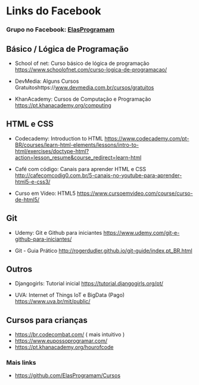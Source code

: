 # Links do Facebook

### Grupo no Facebook: [ElasProgramam](https://www.facebook.com/groups/1952208685018553/)<br/> 

## Básico / Lógica de Programação

- School of net: Curso básico de lógica de programação https://www.schoolofnet.com/curso-logica-de-programacao/

- DevMedia: Alguns Cursos Gratuitoshttps://www.devmedia.com.br/cursos/gratuitos

- KhanAcademy: Cursos de Computação e Programação https://pt.khanacademy.org/computing

## HTML e CSS

- Codecademy: Introduction to HTML
https://www.codecademy.com/pt-BR/courses/learn-html-elements/lessons/intro-to-html/exercises/doctype-html?action=lesson_resume&course_redirect=learn-html

- Café com código: Canais para aprender HTML e CSS http://cafecomcodig0.com.br/5-canais-no-youtube-para-aprender-html5-e-css3/

- Curso em Vídeo: HTML5 https://www.cursoemvideo.com/course/curso-de-html5/

## Git 

- Udemy: Git e Github para iniciantes https://www.udemy.com/git-e-github-para-iniciantes/

- Git - Guia Prático    http://rogerdudler.github.io/git-guide/index.pt_BR.html

## Outros
- Djangogirls: Tutorial inicial 
https://tutorial.djangogirls.org/pt/

- UVA: Internet of Things IoT e BigData (Pago) https://www.uva.br/mit/public/

## Cursos para crianças
- https://br.codecombat.com/ ( mais intuitivo )
- https://www.eupossoprogramar.com/
- https://pt.khanacademy.org/hourofcode

### Mais links
- https://github.com/ElasProgramam/Cursos

